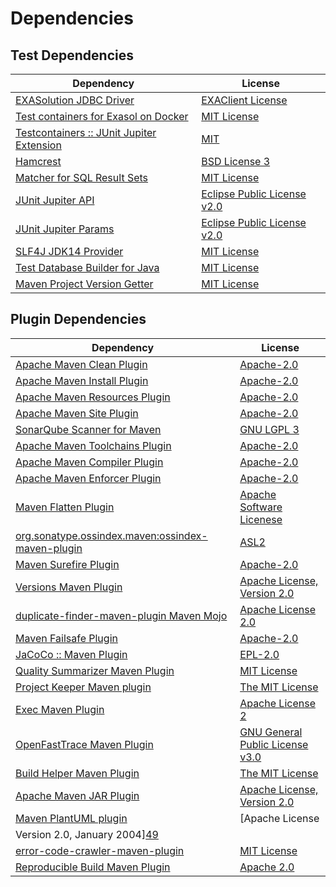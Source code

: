 <!-- @formatter:off -->
# Dependencies

## Test Dependencies

| Dependency                                     | License                           |
| ---------------------------------------------- | --------------------------------- |
| [EXASolution JDBC Driver][0]                   | [EXAClient License][1]            |
| [Test containers for Exasol on Docker][2]      | [MIT License][3]                  |
| [Testcontainers :: JUnit Jupiter Extension][4] | [MIT][5]                          |
| [Hamcrest][6]                                  | [BSD License 3][7]                |
| [Matcher for SQL Result Sets][8]               | [MIT License][9]                  |
| [JUnit Jupiter API][10]                        | [Eclipse Public License v2.0][11] |
| [JUnit Jupiter Params][10]                     | [Eclipse Public License v2.0][11] |
| [SLF4J JDK14 Provider][12]                     | [MIT License][13]                 |
| [Test Database Builder for Java][14]           | [MIT License][15]                 |
| [Maven Project Version Getter][16]             | [MIT License][17]                 |

## Plugin Dependencies

| Dependency                                              | License                                                        |
| ------------------------------------------------------- | -------------------------------------------------------------- |
| [Apache Maven Clean Plugin][18]                         | [Apache-2.0][19]                                               |
| [Apache Maven Install Plugin][20]                       | [Apache-2.0][19]                                               |
| [Apache Maven Resources Plugin][21]                     | [Apache-2.0][19]                                               |
| [Apache Maven Site Plugin][22]                          | [Apache-2.0][19]                                               |
| [SonarQube Scanner for Maven][23]                       | [GNU LGPL 3][24]                                               |
| [Apache Maven Toolchains Plugin][25]                    | [Apache-2.0][19]                                               |
| [Apache Maven Compiler Plugin][26]                      | [Apache-2.0][19]                                               |
| [Apache Maven Enforcer Plugin][27]                      | [Apache-2.0][19]                                               |
| [Maven Flatten Plugin][28]                              | [Apache Software Licenese][19]                                 |
| [org.sonatype.ossindex.maven:ossindex-maven-plugin][29] | [ASL2][30]                                                     |
| [Maven Surefire Plugin][31]                             | [Apache-2.0][19]                                               |
| [Versions Maven Plugin][32]                             | [Apache License, Version 2.0][19]                              |
| [duplicate-finder-maven-plugin Maven Mojo][33]          | [Apache License 2.0][34]                                       |
| [Maven Failsafe Plugin][35]                             | [Apache-2.0][19]                                               |
| [JaCoCo :: Maven Plugin][36]                            | [EPL-2.0][37]                                                  |
| [Quality Summarizer Maven Plugin][38]                   | [MIT License][39]                                              |
| [Project Keeper Maven plugin][40]                       | [The MIT License][41]                                          |
| [Exec Maven Plugin][42]                                 | [Apache License 2][19]                                         |
| [OpenFastTrace Maven Plugin][43]                        | [GNU General Public License v3.0][44]                          |
| [Build Helper Maven Plugin][45]                         | [The MIT License][46]                                          |
| [Apache Maven JAR Plugin][47]                           | [Apache License, Version 2.0][19]                              |
| [Maven PlantUML plugin][48]                             | [Apache License
                Version 2.0, January 2004][49] |
| [error-code-crawler-maven-plugin][50]                   | [MIT License][51]                                              |
| [Reproducible Build Maven Plugin][52]                   | [Apache 2.0][30]                                               |

[0]: http://www.exasol.com
[1]: https://repo1.maven.org/maven2/com/exasol/exasol-jdbc/7.1.20/exasol-jdbc-7.1.20-license.txt
[2]: https://github.com/exasol/exasol-testcontainers/
[3]: https://github.com/exasol/exasol-testcontainers/blob/main/LICENSE
[4]: https://java.testcontainers.org
[5]: http://opensource.org/licenses/MIT
[6]: http://hamcrest.org/JavaHamcrest/
[7]: http://opensource.org/licenses/BSD-3-Clause
[8]: https://github.com/exasol/hamcrest-resultset-matcher/
[9]: https://github.com/exasol/hamcrest-resultset-matcher/blob/main/LICENSE
[10]: https://junit.org/junit5/
[11]: https://www.eclipse.org/legal/epl-v20.html
[12]: http://www.slf4j.org
[13]: http://www.opensource.org/licenses/mit-license.php
[14]: https://github.com/exasol/test-db-builder-java/
[15]: https://github.com/exasol/test-db-builder-java/blob/main/LICENSE
[16]: https://github.com/exasol/maven-project-version-getter/
[17]: https://github.com/exasol/maven-project-version-getter/blob/main/LICENSE
[18]: https://maven.apache.org/plugins/maven-clean-plugin/
[19]: https://www.apache.org/licenses/LICENSE-2.0.txt
[20]: https://maven.apache.org/plugins/maven-install-plugin/
[21]: https://maven.apache.org/plugins/maven-resources-plugin/
[22]: https://maven.apache.org/plugins/maven-site-plugin/
[23]: http://docs.sonarqube.org/display/PLUG/Plugin+Library/sonar-maven-plugin
[24]: http://www.gnu.org/licenses/lgpl.txt
[25]: https://maven.apache.org/plugins/maven-toolchains-plugin/
[26]: https://maven.apache.org/plugins/maven-compiler-plugin/
[27]: https://maven.apache.org/enforcer/maven-enforcer-plugin/
[28]: https://www.mojohaus.org/flatten-maven-plugin/
[29]: https://sonatype.github.io/ossindex-maven/maven-plugin/
[30]: http://www.apache.org/licenses/LICENSE-2.0.txt
[31]: https://maven.apache.org/surefire/maven-surefire-plugin/
[32]: https://www.mojohaus.org/versions/versions-maven-plugin/
[33]: https://basepom.github.io/duplicate-finder-maven-plugin
[34]: http://www.apache.org/licenses/LICENSE-2.0.html
[35]: https://maven.apache.org/surefire/maven-failsafe-plugin/
[36]: https://www.jacoco.org/jacoco/trunk/doc/maven.html
[37]: https://www.eclipse.org/legal/epl-2.0/
[38]: https://github.com/exasol/quality-summarizer-maven-plugin/
[39]: https://github.com/exasol/quality-summarizer-maven-plugin/blob/main/LICENSE
[40]: https://github.com/exasol/project-keeper/
[41]: https://github.com/exasol/project-keeper/blob/main/LICENSE
[42]: https://www.mojohaus.org/exec-maven-plugin
[43]: https://github.com/itsallcode/openfasttrace-maven-plugin
[44]: https://www.gnu.org/licenses/gpl-3.0.html
[45]: https://www.mojohaus.org/build-helper-maven-plugin/
[46]: https://spdx.org/licenses/MIT.txt
[47]: https://maven.apache.org/plugins/maven-jar-plugin/
[48]: https://github.com/Huluvu424242/plantuml-maven-plugin
[49]: https://www.apache.org/licenses/LICENSE-2.0
[50]: https://github.com/exasol/error-code-crawler-maven-plugin/
[51]: https://github.com/exasol/error-code-crawler-maven-plugin/blob/main/LICENSE
[52]: http://zlika.github.io/reproducible-build-maven-plugin
